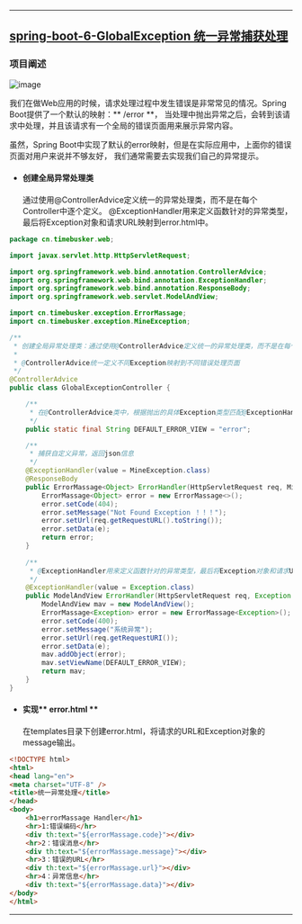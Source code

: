 ----
## [spring-boot-6-GlobalException 统一异常捕获处理](https://github.com/timebusker/spring-boot/tree/master/spring-boot-6-GlobalException/)

### 项目阐述
   ![image](https://github.com/timebusker/spring-boot/raw/master/static/spring-boot-6-GlobalException/error.png?raw=true)

   我们在做Web应用的时候，请求处理过程中发生错误是非常常见的情况。Spring Boot提供了一个默认的映射：** /error **，
   当处理中抛出异常之后，会转到该请求中处理，并且该请求有一个全局的错误页面用来展示异常内容。
   
   虽然，Spring Boot中实现了默认的error映射，但是在实际应用中，上面你的错误页面对用户来说并不够友好，
   我们通常需要去实现我们自己的异常提示。
 
 + #### 创建全局异常处理类
   通过使用@ControllerAdvice定义统一的异常处理类，而不是在每个Controller中逐个定义。
   @ExceptionHandler用来定义函数针对的异常类型，最后将Exception对象和请求URL映射到error.html中。
   
```java
package cn.timebusker.web;

import javax.servlet.http.HttpServletRequest;

import org.springframework.web.bind.annotation.ControllerAdvice;
import org.springframework.web.bind.annotation.ExceptionHandler;
import org.springframework.web.bind.annotation.ResponseBody;
import org.springframework.web.servlet.ModelAndView;

import cn.timebusker.exception.ErrorMassage;
import cn.timebusker.exception.MineException;

/**
 * 创建全局异常处理类：通过使用@ControllerAdvice定义统一的异常处理类，而不是在每个Controller中逐个定义。
 * 
 * @ControllerAdvice统一定义不同Exception映射到不同错误处理页面
 */
@ControllerAdvice
public class GlobalExceptionController {

	/**
	 * 在@ControllerAdvice类中，根据抛出的具体Exception类型匹配@ExceptionHandler中配置的异常类型来匹配错误映射和处理
	 */
	public static final String DEFAULT_ERROR_VIEW = "error";

	/**
	 * 捕获自定义异常，返回json信息
	 */
	@ExceptionHandler(value = MineException.class)
	@ResponseBody
	public ErrorMassage<Object> ErrorHandler(HttpServletRequest req, MineException e) throws Exception {
		ErrorMassage<Object> error = new ErrorMassage<>();
		error.setCode(404);
		error.setMessage("Not Found Exception ！！！");
		error.setUrl(req.getRequestURL().toString());
		error.setData(e);
		return error;
	}
	
	/**
	 * @ExceptionHandler用来定义函数针对的异常类型，最后将Exception对象和请求URL映射到error.html中
	 */
	@ExceptionHandler(value = Exception.class)
	public ModelAndView ErrorHandler(HttpServletRequest req, Exception e) throws Exception {
		ModelAndView mav = new ModelAndView();
		ErrorMassage<Exception> error = new ErrorMassage<Exception>();
		error.setCode(400);
		error.setMessage("系统异常");
		error.setUrl(req.getRequestURI());
		error.setData(e);
		mav.addObject(error);
		mav.setViewName(DEFAULT_ERROR_VIEW);
		return mav;
	}
}
```
 + #### 实现** error.html **
	  在templates目录下创建error.html，将请求的URL和Exception对象的message输出。
```html
<!DOCTYPE html>
<html>
<head lang="en">
<meta charset="UTF-8" />
<title>统一异常处理</title>
</head>
<body>
	<h1>errorMassage Handler</h1>
	<hr>1:错误编码</hr>
	<div th:text="${errorMassage.code}"></div>
	<hr>2：错误消息</hr>
	<div th:text="${errorMassage.message}"></div>
	<hr>3：错误的URL</hr>
	<div th:text="${errorMassage.url}"></div>
	<hr>4：异常信息</hr>
	<div th:text="${errorMassage.data}"></div>
</body>
</html>
```
----